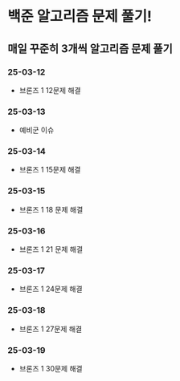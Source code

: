 # 백준 알고리즘 문제 풀기!

## 매일 꾸준히 3개씩 알고리즘 문제 풀기

### 25-03-12

- 브론즈 1 12문제 해결

### 25-03-13
- 예비군 이슈

### 25-03-14
- 브론즈 1 15문제 해결

### 25-03-15
- 브론즈 1 18 문제 해결

### 25-03-16
- 브론즈 1 21 문제 해결

### 25-03-17
- 브론즈 1 24문제 해결

### 25-03-18
- 브론즈 1 27문제 해결

### 25-03-19
- 브론즈 1 30문제 해결